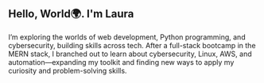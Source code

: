 ## Hello, World🌍. I'm Laura
I’m exploring the worlds of web development, Python programming, and cybersecurity, building skills across tech. After a full-stack bootcamp in the MERN stack, I branched out to learn about cybersecurity, Linux, AWS, and automation—expanding my toolkit and finding new ways to apply my curiosity and problem-solving skills.

